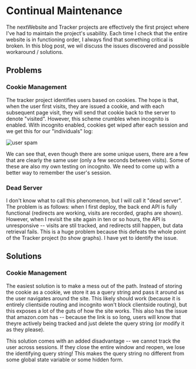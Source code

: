 # Continual Maintenance

The nextWebsite and Tracker projects are effectively the first project where I've had to maintain the project's usability. Each time I check that the entire website is in functioning order, I always find that something critical is broken. In this blog post, we wil discuss the issues discovered and possible workaround / solutions.

## Problems

### Cookie Management

The tracker project identifies users based on cookies. The hope is that, when the user first visits, they are issued a cookie, and with each subsequent page visit, they will send that cookie back to the server to denote "visited". However, this scheme crumbles when incognito is enabled. With incognito enabled, cookies get wiped after each session and we get this for our "individuals" log:

<img src="https://i.imgur.com/GD5HoQI.png" alt="user spam" />

We can see that, even though there are some unique users, there are a few that are clearly the same user (only a few seconds between visits). Some of these are also my own testing on incognito. We need to come up with a better way to remember the user's session.


### Dead Server

I don't know what to call this phenomenon, but I will call it "dead server". The problem is as follows: when I first deploy, the back end API is fully functional (redirects are working, visits are recorded, graphs are shown). However, when I revisit the site again in ten or so hours, the API is unresponsive -- visits are stil tracked, and redirects still happen, but data retrieval fails. This is a huge problem because this defeats the whole point of the Tracker project (to show graphs). I have yet to identify the issue.


## Solutions

### Cookie Management

The easiest solution is to make a mess out of the path. Instead of storing the cookie as a cookie, we store it as a query string and pass it around as the user navigates around the site. This likely should work (because it is entirely clientside routing and incognito won't block clientside routing), but this exposes a lot of the guts of how the site works. This also has the issue that amazon.com has -- because the link is so long, users will know that theyre actively being tracked and just delete the query string (or modify it as they please).

This solution comes with an added disadvantage -- we cannot track the user across sessions. If they close the entire window and reopen, we lose the identifying query string! This makes the query string no different from some global state variable or some hidden form. 